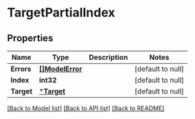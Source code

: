 # TargetPartialIndex

## Properties
Name | Type | Description | Notes
------------ | ------------- | ------------- | -------------
**Errors** | [**[]ModelError**](Error.md) |  | [default to null]
**Index** | **int32** |  | [default to null]
**Target** | [***Target**](Target.md) |  | [default to null]

[[Back to Model list]](../README.md#documentation-for-models) [[Back to API list]](../README.md#documentation-for-api-endpoints) [[Back to README]](../README.md)

